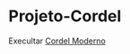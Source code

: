 # Projeto-Cordel


Execultar <a href="https://kennedydjalma.github.io/html-css/desafio/d012/" target="_blank">Cordel Moderno</a>
